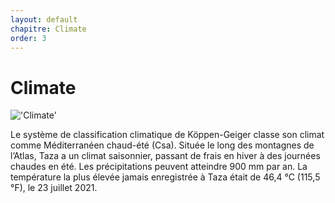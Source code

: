 ```yaml
---
layout: default
chapitre: Climate
order: 3
---
```

# Climate

!['Climate'](/les_activites/3.Climat/images/climat.png)

<!-- note -->
Le système de classification climatique de Köppen-Geiger classe son climat comme Méditerranéen chaud-été (Csa). Située le long des montagnes de l’Atlas, Taza a un climat saisonnier, passant de frais en hiver à des journées chaudes en été. Les précipitations peuvent atteindre 900 mm par an. La température la plus élevée jamais enregistrée à Taza était de 46,4 °C (115,5 °F), le 23 juillet 2021.
<!-- new slide -->
